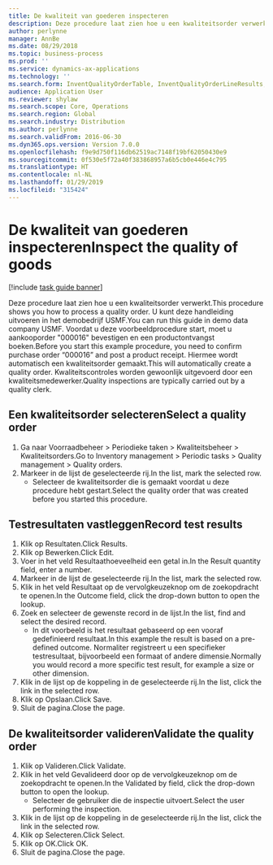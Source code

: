 ```yaml
---
title: De kwaliteit van goederen inspecteren
description: Deze procedure laat zien hoe u een kwaliteitsorder verwerkt.
author: perlynne
manager: AnnBe
ms.date: 08/29/2018
ms.topic: business-process
ms.prod: ''
ms.service: dynamics-ax-applications
ms.technology: ''
ms.search.form: InventQualityOrderTable, InventQualityOrderLineResults, HcmWorkerLookUp
audience: Application User
ms.reviewer: shylaw
ms.search.scope: Core, Operations
ms.search.region: Global
ms.search.industry: Distribution
ms.author: perlynne
ms.search.validFrom: 2016-06-30
ms.dyn365.ops.version: Version 7.0.0
ms.openlocfilehash: f9e9d750f116db62519ac7148f19bf62050430e9
ms.sourcegitcommit: 0f530e5f72a40f383868957a6b5cb0e446e4c795
ms.translationtype: HT
ms.contentlocale: nl-NL
ms.lasthandoff: 01/29/2019
ms.locfileid: "315424"
---
```

# <a name="inspect-the-quality-of-goods"></a><span data-ttu-id="3f236-103">De kwaliteit van goederen inspecteren</span><span class="sxs-lookup"><span data-stu-id="3f236-103">Inspect the quality of goods</span></span>

[!include [task guide banner](../../includes/task-guide-banner.md)]

<span data-ttu-id="3f236-104">Deze procedure laat zien hoe u een kwaliteitsorder verwerkt.</span><span class="sxs-lookup"><span data-stu-id="3f236-104">This procedure shows you how to process a quality order.</span></span> <span data-ttu-id="3f236-105">U kunt deze handleiding uitvoeren in het demobedrijf USMF.</span><span class="sxs-lookup"><span data-stu-id="3f236-105">You can run this guide in demo data company USMF.</span></span> <span data-ttu-id="3f236-106">Voordat u deze voorbeeldprocedure start, moet u aankooporder "000016" bevestigen en een productontvangst boeken.</span><span class="sxs-lookup"><span data-stu-id="3f236-106">Before you start this example procedure, you need to confirm purchase order “000016” and post a product receipt.</span></span> <span data-ttu-id="3f236-107">Hiermee wordt automatisch een kwaliteitsorder gemaakt.</span><span class="sxs-lookup"><span data-stu-id="3f236-107">This will automatically create a quality order.</span></span> <span data-ttu-id="3f236-108">Kwaliteitscontroles worden gewoonlijk uitgevoerd door een kwaliteitsmedewerker.</span><span class="sxs-lookup"><span data-stu-id="3f236-108">Quality inspections are typically carried out by a quality clerk.</span></span>


## <a name="select-a-quality-order"></a><span data-ttu-id="3f236-109">Een kwaliteitsorder selecteren</span><span class="sxs-lookup"><span data-stu-id="3f236-109">Select a quality order</span></span>
1. <span data-ttu-id="3f236-110">Ga naar Voorraadbeheer > Periodieke taken > Kwaliteitsbeheer > Kwaliteitsorders.</span><span class="sxs-lookup"><span data-stu-id="3f236-110">Go to Inventory management > Periodic tasks > Quality management > Quality orders.</span></span>
2. <span data-ttu-id="3f236-111">Markeer in de lijst de geselecteerde rij.</span><span class="sxs-lookup"><span data-stu-id="3f236-111">In the list, mark the selected row.</span></span>
    * <span data-ttu-id="3f236-112">Selecteer de kwaliteitsorder die is gemaakt voordat u deze procedure hebt gestart.</span><span class="sxs-lookup"><span data-stu-id="3f236-112">Select the quality order that was created before you started this procedure.</span></span>  

## <a name="record-test-results"></a><span data-ttu-id="3f236-113">Testresultaten vastleggen</span><span class="sxs-lookup"><span data-stu-id="3f236-113">Record test results</span></span>
1. <span data-ttu-id="3f236-114">Klik op Resultaten.</span><span class="sxs-lookup"><span data-stu-id="3f236-114">Click Results.</span></span>
2. <span data-ttu-id="3f236-115">Klik op Bewerken.</span><span class="sxs-lookup"><span data-stu-id="3f236-115">Click Edit.</span></span>
3. <span data-ttu-id="3f236-116">Voer in het veld Resultaathoeveelheid een getal in.</span><span class="sxs-lookup"><span data-stu-id="3f236-116">In the Result quantity field, enter a number.</span></span>
4. <span data-ttu-id="3f236-117">Markeer in de lijst de geselecteerde rij.</span><span class="sxs-lookup"><span data-stu-id="3f236-117">In the list, mark the selected row.</span></span>
5. <span data-ttu-id="3f236-118">Klik in het veld Resultaat op de vervolgkeuzeknop om de zoekopdracht te openen.</span><span class="sxs-lookup"><span data-stu-id="3f236-118">In the Outcome field, click the drop-down button to open the lookup.</span></span>
6. <span data-ttu-id="3f236-119">Zoek en selecteer de gewenste record in de lijst.</span><span class="sxs-lookup"><span data-stu-id="3f236-119">In the list, find and select the desired record.</span></span>
    * <span data-ttu-id="3f236-120">In dit voorbeeld is het resultaat gebaseerd op een vooraf gedefinieerd resultaat.</span><span class="sxs-lookup"><span data-stu-id="3f236-120">In this example the result is based on a pre-defined outcome.</span></span> <span data-ttu-id="3f236-121">Normaliter registreert u een specifieker testresultaat, bijvoorbeeld een formaat of andere dimensie.</span><span class="sxs-lookup"><span data-stu-id="3f236-121">Normally you would record a more specific test result, for example a size or other dimension.</span></span>  
7. <span data-ttu-id="3f236-122">Klik in de lijst op de koppeling in de geselecteerde rij.</span><span class="sxs-lookup"><span data-stu-id="3f236-122">In the list, click the link in the selected row.</span></span>
8. <span data-ttu-id="3f236-123">Klik op Opslaan.</span><span class="sxs-lookup"><span data-stu-id="3f236-123">Click Save.</span></span>
9. <span data-ttu-id="3f236-124">Sluit de pagina.</span><span class="sxs-lookup"><span data-stu-id="3f236-124">Close the page.</span></span>

## <a name="validate-the-quality-order"></a><span data-ttu-id="3f236-125">De kwaliteitsorder valideren</span><span class="sxs-lookup"><span data-stu-id="3f236-125">Validate the quality order</span></span>
1. <span data-ttu-id="3f236-126">Klik op Valideren.</span><span class="sxs-lookup"><span data-stu-id="3f236-126">Click Validate.</span></span>
2. <span data-ttu-id="3f236-127">Klik in het veld Gevalideerd door op de vervolgkeuzeknop om de zoekopdracht te openen.</span><span class="sxs-lookup"><span data-stu-id="3f236-127">In the Validated by field, click the drop-down button to open the lookup.</span></span>
    * <span data-ttu-id="3f236-128">Selecteer de gebruiker die de inspectie uitvoert.</span><span class="sxs-lookup"><span data-stu-id="3f236-128">Select the user performing the inspection.</span></span>  
3. <span data-ttu-id="3f236-129">Klik in de lijst op de koppeling in de geselecteerde rij.</span><span class="sxs-lookup"><span data-stu-id="3f236-129">In the list, click the link in the selected row.</span></span>
4. <span data-ttu-id="3f236-130">Klik op Selecteren.</span><span class="sxs-lookup"><span data-stu-id="3f236-130">Click Select.</span></span>
5. <span data-ttu-id="3f236-131">Klik op OK.</span><span class="sxs-lookup"><span data-stu-id="3f236-131">Click OK.</span></span>
6. <span data-ttu-id="3f236-132">Sluit de pagina.</span><span class="sxs-lookup"><span data-stu-id="3f236-132">Close the page.</span></span>


